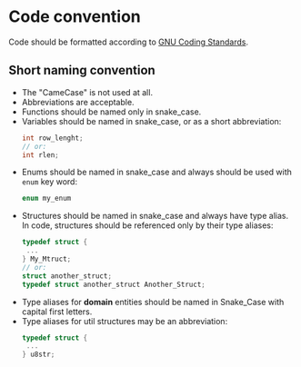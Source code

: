 # Code convention

Code should be formatted according to [GNU Coding Standards](https://www.gnu.org/prep/standards/standards.html).

## Short naming convention

 - The "CameCase" is not used at all.
 - Abbreviations are acceptable.
 - Functions should be named only in snake_case.
 - Variables should be named in snake_case, or as a short abbreviation:
   ```c
   int row_lenght;
   // or:
   int rlen;
   ```
 - Enums should be named in snake_case and always should be used with `enum` key word:
   ```c
   enum my_enum
   ```
 - Structures should be named in snake_case and always have type alias. In code, structures
   should be referenced only by their type aliases:
   ```c
   typedef struct {
    ...
   } My_Mtruct;
   // or:
   struct another_struct;
   typedef struct another_struct Another_Struct;
   ```
 - Type aliases for **domain** entities should be named in Snake_Case with capital first letters.
 - Type aliases for util structures may be an abbreviation:
   ```c
   typedef struct {
    ...
   } u8str;
   ```
